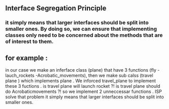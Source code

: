 ## Interface Segregation Principle
### it simply means that larger interfaces should be split into smaller ones. By doing so, we can ensure that implementing classes only need to be concerned about the methods that are of interest to them.

## for example :
in our case we make an inferface class (plane)  that have 3 functions (fly - lauch_rockets -Acrobatic_movements),
then we make sub calss (travel plane )  which implements plane .
We inforced travel_plane to implement these 3 fuctions .
is travel plane will launch rocket ?!
is travel plane should do Acrobaticmovements ?!
so we implement 2 unneccessar functions .
ISP solve that problem it simply means that larger interfaces should be split into smaller ones.

